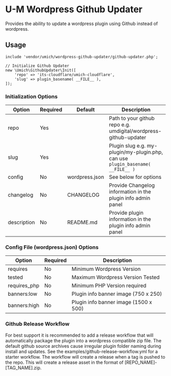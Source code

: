 # U-M Wordpress Github Updater

Provides the ability to update a wordpress plugin using Github instead of wordpress.

## Usage
```
include 'vendor/umich/wordpress-github-updater/github-updater.php';

// Initialize Github Updater
new \Umich\GithubUpdater\Init([
    'repo' => 'its-cloudflare/umich-cloudflare',
    'slug' => plugin_basename( __FILE__ ),
]);
```

### Initialization Options
| Option      | Required | Default        | Description                           |
| ----------- | ---------| -------------- | ------------------------------------- |
| repo        | Yes      |                | Path to your github repo e.g. umdigital/wordpress-github-updater |
| slug        | Yes      |                | Plugin slug e.g. my-plugin/my-plugin.php, can use `plugin_basename( __FILE__ )`|
| config      | No       | wordpress.json | See below for options                 |
| changelog   | No       | CHANGELOG      | Provide Changelog information in the plugin info admin panel |
| description | No       | README.md      | Provide plugin information in the plugin info admin panel |


### Config File (wordpress.json) Options
| Option       | Required | Description                           |
| ------------ | -------- | ------------------------------------- |
| requires     | No       | Minimum Wordpress Version             |
| tested       | No       | Maximum Wordpress Version Tested      |
| requires_php | No       | Minimum PHP Version required          |
| banners:low  | No       | Plugin info banner image (750 x 250)  |
| banners:high | No       | Plugin info banner image (1500 x 500) |

### Github Release Workflow
For best support it is recommended to add a release workflow that will automatically package the plugin into a wordpress compatible zip file.  The default github source archives cause irregular plugin folder naming during install and updates.  See the examples/github-release-workflow.yml for a starter workflow.  The workflow will create a release when a tag is pushed to the repo.  This will create a release asset in the format of [REPO_NAME]-[TAG_NAME].zip.
